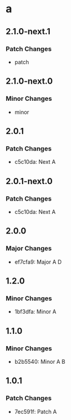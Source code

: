 # a

## 2.1.0-next.1

### Patch Changes

- patch

## 2.1.0-next.0

### Minor Changes

- minor

## 2.0.1

### Patch Changes

- c5c10da: Next A

## 2.0.1-next.0

### Patch Changes

- c5c10da: Next A

## 2.0.0

### Major Changes

- ef7cfa9: Major A D

## 1.2.0

### Minor Changes

- 1bf3dfa: Minor A

## 1.1.0

### Minor Changes

- b2b5540: Minor A B

## 1.0.1

### Patch Changes

- 7ec591f: Patch A
